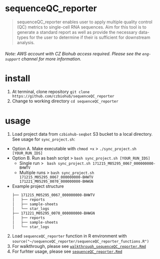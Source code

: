 # sequenceQC_reporter
> sequenceQC_reporter enables user to apply multiple quality control (QC) metrics to single-cell RNA sequences.
Aim for this tool is to generate a standard report as well as provide the necessary data-types for the user to determine if their is sufficient for downstream analysis.

###### Note: AWS account with CZ Biohub access required. Please see the `eng-support` channel for more information.
# install
1. At terminal, clone repository `git clone https://github.com/czbiohub/sequenceQC_reporter`
2. Change to working directory `cd sequenceQC_reporter`

# usage
1. Load project data from `czbiohub-seqbot` S3 bucket to a local directory. See usage for `sync_project.sh`:
  * Option A. Make executable with `chmod +x` > `./sync_project.sh [YOUR_RUN_IDS]`
  * Option B. Run as bash script > `bash sync_project.sh [YOUR_RUN_IDS]`
    * Single run > ` bash sync_project.sh 171215_M05295_0067_000000000-BHWTV`
    * Multiple runs > `bash sync_project.sh 171215_M05295_0067_000000000-BHWTV 171221_M05295_0070_000000000-BHWGN`
  * Example project structure
       ```bash
       ├── 171215_M05295_0067_000000000-BHWTV
       │   ├── reports
       │   ├── sample-sheets
       │   └── star_logs
       ├── 171221_M05295_0070_000000000-BHWGN
       │   ├── reports
       │   ├── sample-sheets
       │   └── star_logs
       ```
2. Load `sequenceQC_reporter` function in R environment with `source("~/sequenceQC_reporter/sequenceQC_reporter_functions.R")`
3. For walkthrough, please see [`walkthrough_sequenceQC_reporter.Rmd`](https://github.com/czbiohub/sequenceQC_reporter/blob/master/walkthrough_sequenceQC_reporter.Rmd)
4. For furhter usage, please see [`sequenceQC_reporter.Rmd`](https://github.com/czbiohub/sequenceQC_reporter/blob/master/sequenceQC_reporter.Rmd)
